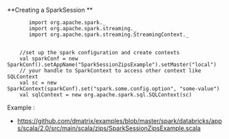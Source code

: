 **Creating a SparkSession      **
      

           import org.apache.spark._
           import org.apache.spark.streaming._
           import org.apache.spark.streaming.StreamingContext._


        //set up the spark configuration and create contexts
        val sparkConf = new SparkConf().setAppName("SparkSessionZipsExample").setMaster("local")
        // your handle to SparkContext to access other context like SQLContext
        val sc = new SparkContext(sparkConf).set("spark.some.config.option", "some-value")
        val sqlContext = new org.apache.spark.sql.SQLContext(sc)

Example :
* https://github.com/dmatrix/examples/blob/master/spark/databricks/apps/scala/2.0/src/main/scala/zips/SparkSessionZipsExample.scala